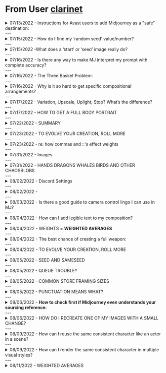 # From User [clarinet](https://discord.com/users/219587894862413824)

<details>
<summary>07/13/2022 - Instructions for Avast users to add Midjourney as a "safe" destination:</summary>
<br>
Open Avast > go to Menu > Settings > General > Exceptions > [Add Exception] button > enter "www.midjourney.com"
</details>
---
<details>
<summary>07/15/2022 - How do I find my ‘random seed’ value/number?</summary>
<br>
There are two ways to find the seed number. 
<br>

<p><strong>[1]</strong> If you are working with a current composition and it&#39;s on the screen in front of you, you can react to it with an envelope and wait. A moment later the bot will send you a display that includes the seed.
<br>
<strong>[2]</strong> If you are trying to find the seed from a prior creation, you will need to copy the <code>job ID</code> from the website details <code>[...]</code> menu, then use the <code>/show</code> command with that ID, and then react to that display with the envelope.</p>
</details>
---
<details>
<summary>07/15/2022 -What does a ‘start’ or ‘seed’ image really do? </summary>
<br>

When you provide a start image (URL) to MJ, it runs its AI *image recognition process* against the image, and produces a language prompt (just like ours), which it then prepends to whatever language prompt YOU give it. 

<br>
MJ then uses the default weight, or the weight you provided with ``---iw``, to process both its MJ-created language prompt AND your human-created language prompt *together*. 

<br>
This translation of image-to-language-prompt is why feeding MJ seed images behaves nothing like a Photoshop filter: MJ picks up the subject matter and concepts, i.e. nouns - verbs - adjectives - anything that might surface as a word in a language prompt.
<br>
</details>
---
<details>
<summary>07/16/2022 - Is there any way to make MJ interpret my prompt with complete accuracy?</summary>
<br>
We have found only one 100% accurate prompt: <br>
 <img alt="Midjourney Discord Picture" src="https://cdn.discordapp.com/attachments/996170079102312468/997864542115737640/IMG_1362.png">
 <br>
 No but seriously: Natural language is your best bet, we’ve found, Midjourney is striving to understand “correctly written English.” Since it does not quite understand it, you’ll have luck with strings of comma-separated values with little or no grammar. But since it unpredictably and weakly understands grammar, you often increase your chances by including it.
<br>
</details>
---

<details>
<summary>07/16/2022 - The Three Basket Problem:</summary>
<br>
“There are three baskets. The first one is filled with blueberries, the second one is filled with apples, the last one is filled with strawberries.” <br>


▫️ MJ can’t currently compose this collage. <br>
▫️ MJ does not currently support grammatical notions of direct objects or prepositional phrases with much reliability. <br>
▫️ MJ does not at this time support addressable objects, so pronouns and grammatical references (like “the first basket” or “it is”)  are also unreliable.<br>

Bottom line: You might be able to get three baskets, but the current version of MJ does not support sorting the fruits.
<br>
</details>
---

<details>
<summary>07/16/2022 - Why is it so hard to get specific compositional arrangements?
 </summary>
<br>
Conjecture: MJ relies on the "art direction" of its sources to decide how to arrange things for you. How does that play out? It means there are the places in your prompt where the sourcing is noticeably influencing your composition: <br>

Direct objects: The dog barks at the ball.<br>
Prepositional phrases: A cat climbs up a curtain.<br>
Pronouns:  It glows in his hand.<br>
Subject References: The second  basket is full of apples.<br>

MJ will source "dog, barks, ball" and find the most common compositions that meet these criteria. It might not be 'barking at' (your language) but ONE of the grid selections may eventually land there or near there. <br>
<br>
ACTION: To improve your chances, your job is to [1] select words with maximum specificity ('lounging' is more specific than 'lying down', 'dalmation' is more specific than 'white dog with black spots'), [2] use grammatically correct language, and then [3] work with MJ through grid selections to bring it incrementally closer to your vision. 

<br>
</details>
---

<details>
<summary>07/17/2022 - Variation, Upscale, Uplight, Stop? What’s the difference? </summary>
<br>
What we call  a ”veeroll” creates a variation on the selected composition. <br>


▫️An upScale (“yooroll”)  pursues the same composition but pushes it a little further along in its rendering, which is typically increasing the “richness” of details.<br>


▫️—upLight also works on the same composition but uses a finessed “lighter touch” on the rendering, so simplifies the details. <br>


▫️ —stop N is like manually pulling the handbrake on the render process at N%, no finesse.<br>

This is something else that you’ll get a sense of after experimenting a few times. You can experiment endlessly in relax mode without using your valuable fast minutes.
<br>
</details>
---

<details>
<summary>07/17/2022 - HOW TO GET A FULL BODY PORTRAIT</summary>
<br>
You need three things to get a full body portrait:<br>
1. an aspect ratio tall enough to account for a full body, which means something like  1152x2048, 9:16, 5:9, 1:2<br>
2. A source of poses that includes full body examples, which means adding "stock photography" to the prompt for example<br>
3. details for MJ to add to the whole figure.  If you mention just her shirt, she might not have pants or shoes. It is best to drag the camera from head to toe touching with a detail  every part you want MJ to render.  e.g, As soon as you mention shoes, MJ knows he has to show you the whole figure.
<br>
</details>
---

<details>
<summary>07/22/2022 - SUMMARY</summary>
<br>
<p><strong>A start image</strong> is an image URL as the first element in your prompt. It is like giving MJ a hint about what to create for you.  MJ does not apply itself to that image like a filter, but rather creates another language prompt from it to add to yours.</p>
<p><strong>In order to get a full body portrait,</strong> you need an aspect ratio that is tall enough to account for the whole figure, a source of poses that includes full body examples (such as <code>stock photography</code>), and details for MJ to include for the entire figure.</p>
<p><strong>Reroll</strong> 🔄  renders a fresh grid for your prompt ...plus adds another iteration of details, <strong>Variation</strong> [V1] renders a  similar grid  from your prompt ...plus adds another iteration of detail, <strong>Upscale</strong> [U1] increases the size from thumbnail to full ...plus adds another iteration of detail, but <strong>--Uplight</strong> uses a light touch to simplify details, and <strong>--Stop</strong> halts the whole render process like a handbrake.</p>
<p>It can be difficult to get MJ to generate <strong>specific compositional arrangements</strong> because the algorithm relies on the &quot;art direction&quot; of its sources. To improve your chances of getting the composition you want, use specific words, grammatically correct language, and work with MJ through grid selections.</p>
<p><strong>To find the seed</strong> for a current composition, react to it with an envelope. To find the seed for a past composition, copy the job ID from the website details menu and use the <code>/show</code> command with that ID, then react to the display that appears with an envelope.</p>
<p><strong>Multi-prompts</strong> are two or more independent prompts about a single subject or setting. They are helpful to  ``clearly establish a setting:: then embellish upon subjects in that setting</p>
<br>
</details>
---

<details>
<summary>07/23/2022 - TO EVOLVE YOUR CREATION, ROLL MORE </summary>
<br>
<ul>
<li><p><strong>/imagine</strong> renders a grid of possible compositions from your prompt</p>
</li>
<li><p><strong>Reroll</strong> 🔄 <em>also</em> renders a grid of possible compositions from your prompt ...<em>plus</em> adds another iteration of detail</p>
</li>
<li><p><strong>Variation</strong> [V1] renders a grid similar to your selection ...<em>plus</em> adds another iteration of detail</p>
</li>
<li><p><strong>Upscale</strong> [U1] increases the size of your selection from thumbnail to full ...<em>plus</em> adds another iteration of detail</p>
</li>
<li><p>So, all these interactions evolve your composition... BUT! <code>--uplight</code> at the end of your prompt uses a light touch to simplify details when it is rolled, and <code>--stop 90</code> halts the whole render process like a handbrake at whatever percentage you specify (replace 90 with your own number).</p>
</li>
</ul>
</details>
---

<details>
<summary>07/23/2022 - re: how commas and ::'s effect  weights </summary>
<br>
 <img alt="Midjourney Discord Picture" src="https://media.discordapp.net/attachments/996170079102312468/1000424208389656656/IMG_1456.jpg?width=923&height=493">
<br>
</details>
---
<details>
<summary>07/31/2022 - Images </summary>
<br>
<img alt="Midjourney Discord Picture" src="https://cdn.discordapp.com/attachments/992207085146222713/1003321791760048158/unknown.png"><br>
<img alt="Midjourney Discord Picture" src="https://cdn.discordapp.com/attachments/996170079102312468/1003325317953376316/unknown-4.png"><br>
<img alt="Midjourney Discord Picture" src="https://cdn.discordapp.com/attachments/996170079102312468/1003325317953376316/unknown-4.png"><br>
<br>
</details>
---
<details>
<summary>07/31/2022 - HANDS DRAGONS WHALES BIRDS AND OTHER CHAOSBLOBS</summary>
<br>
The data source contains 100,000+ pictures of whales, no two alike, so it's really hard for MJ to settle on a single whale. He is superimposing and averaging together all the whale cues he's picking up from his data set. The same will happen to birds, dragons, hands, anything that has a lot of motion and unique representations in the data set. The best you could do is try to reduce the subset of pictures MJ is sourcing from. Start talking about whales next to divers, alongside boats, breaching, photographed by famous nature photographers who do whales, artists who do whales, movies with whales, etc. That specificity will narrow the range of images MJ is sourcing from. It will increase the coherence of the output.
<br>
</details>
---
<details>
<summary>08/02/2022 - Discord Settings</summary>
<br>
 <img alt="Midjourney Discord Picture" src="https://cdn.discordapp.com/attachments/996170079102312468/1004187503898673152/IMG_1513.jpg">
<br>
</details>
---

<details>
<summary>08/02/2022 - </summary>
<br>
<p><strong>START IMAGES / IMAGE PROMPTS</strong></p>
<p>Image prompts INFLUENCE outcomes, but images are not &quot;ingested, processed, and returned to you&quot; as you might expect.</p>
<p>When you provide an image URL as the first element of your text prompt, MJ will, in a way, use it to write its own text prompt and run its prompt and your prompt together.</p>
<p>To increase the chance of getting the composition you&#39;re chasing, the prompt you write to include with the image must <em>describe the entire final output you want to see.</em></p>
<p>Play with <code>--iw</code> (image weight) values and reroll. <strong>USE 1:1 ASPECT RATIO IMAGES AS PROMPTS</strong></p>
<br>
<img alt="Midjourney Discord Picture" src="https://cdn.discordapp.com/attachments/996170079102312468/1004202097371267153/image-prompts-and-you-2022-08-02_20-37-29.jpg">
<br>
</details>
---

<details>
<summary>08/03/2022 -  Is there a good guide to camera control lingo I can use in MJ? </summary>
<br>
We don't know which of these terms MJ understands but we think you should experiment and report back!<br>

<a href="https://www.studiobinder.com/blog/ultimate-guide-to-camera-shots/">Click here for some help!</a>
<br>
</details>
---

<details>
<summary>08/04/2022 - How can I add legible text to my composition?</summary>
<br>
Your mileage may vary, but here are the four elements to rendering text that we think might be necessary. <br>
<img alt="Midjourney Discord Picture" src="https://cdn.discordapp.com/attachments/996170079102312468/1004909243532574850/midjourney-text-placement-suggestion-shambibble.jpg">
<br>
</details>
---

<details>
<summary>08/04/2022 - WEIGHTS = <strong>WEIGHTED AVERAGES</strong></summary>
<br>
<p>So here&#39;s how it works (excuse some simplification):</p>
<p><code>dog:: cat::</code> = is dog (once), cat (once), averaged</p>
<p><code>dog::2 cat::2</code> = is dog dog (twice now) cat cat (twice now), averaged</p>
<p><code>dog::4 cat:1</code> = dog dog dog dog cat, averaged</p>
<p><code>dog::1 cat:3</code> = dog cat cat cat, averaged</p>
<p>You can play with these values to influence how they render:</p>
<p><code>Something::1</code></p>
<p><code>Lightly Something::0.5</code></p>
<p>``Eliminate Something::-1</p>
<br>
</details>
---

<details>
<summary>08/04/2022 - The best chance of creating a full weapon:</summary>
<br>
<p>1. Use an aspect ratio that suits the most common orientation of the weapon. Swords are vertical, rifles are horizontal.</p>
<p>2. Google the weapon in question and find its specific terms. Don&#39;t say &quot;bow&quot; - say &quot;recurve bow&quot;. Don&#39;t say &quot;sword in a lake&quot; - say &quot;Excalibur&quot;.</p>
<p>3. Find artists and other style cues that correspond to the weapon you&#39;re after. What media, games, movies, comics, artists, genres, etc represent your weapon well? Include these in your prompt. <em>Some</em> of them might work. Others will be dead weight.</p>
<p>4. Finally, if you want an action pose, then VERB  your weapon. Do not say &quot;an orc with a sword&quot; - say &quot;a Warhammer 40k orc fighting the wind with a broadsword&quot; or &quot;a 16th century samurai warrior striking a wooden dummy with Excalibur&quot;</p>
<br>
</details>
---

<details>
<summary>08/04/2022 - TO EVOLVE YOUR CREATION, ROLL MORE
 </summary>
<br>
<p>🔹 <strong>/imagine</strong> renders a grid of possible compositions from your prompt inside a cached session</p>
<p>🔹  <strong>Reroll</strong> 🔄 <em>also</em> renders a grid of possible compositions from your prompt ...<em>plus</em> adds another iteration of detail</p>
<p>🔹 <strong>Variation</strong> [V1] renders a grid similar to your selection ...<em>plus</em> adds another iteration of detail</p>
<p>🔹<strong>Upscale</strong> [U1] increases the size of your selection from thumbnail to full ...<em>plus</em> adds another iteration of detail</p>
<p>🔷  So, all these interactions evolve your composition... BUT! </p>
<p><code>--uplight</code>  at the end of your prompt uses a light touch to simplify details when it is rolled, and</p>
<p> <code>--stop 90</code> halts the whole render process like a handbrake at whatever percentage you specify (replace 90 with your own number)</p>
<p>➡️  These iterations of detail are good for one session of <code>/imagine</code>. When you manually use <code>/imagine</code> again, it starts a 🆕 new session and evolutionary progress resets.</p>
<br>
</details>
---

<details>
<summary>08/05/2022 - SEED AND SAMESEED</summary>
<br>
<img alt="Midjourney Discord Picture" src="https://cdn.discordapp.com/attachments/996170079102312468/1004963574352969779/how-do-seeds-work-gdi.jpg">
<br>
</details>
---

<details>
<summary>08/05/2022 - QUEUE TROUBLE? </summary>
<br>
<img alt="Midjourney Discord Picture" src="https://cdn.discordapp.com/attachments/996170079102312468/1005149494515613777/788CF709-7640-43F0-B9C9-313B382D37E3.png">
<br>
</details>
---

<details>
<summary>08/05/2022 - COMMON STORE FRAMING SIZES</summary>
<br>
<p><strong>COMMON STORE FRAMING SIZES</strong> </p>
<p>(in inches):: = </p>
<p>--ar 4:5 (8x10 &amp; 16x20) </p>
<p> --ar 1:3 (11.75x36) ... its really 1:3.06 = 47:144</p>
<p> --ar 11:4 (16.5x6)</p>
<p> --ar 11:14 (11:14 &amp; 22x28)</p>
<p> --ar 3:4 (12x16)</p>
<p> --ar 13:19 (13x19)</p>
<p> --ar 7:9 (14x18)</p>
<p> --ar 3:8 (18x24)</p>
<p> --ar 5:6 (20x24)</p>
<p> --ar 2:3 (24x36 &amp; 20x30)</p>
<hr>
<p>with thanks to &lt;@Jonh2o#5670&gt; </p>
<hr>

<br>
</details>
---

<details>
<summary>08/05/2022 - PUNCTUATION MEANS WHAT?</summary>
<br>
<p>So <code>::</code> is the only &#39;official&#39; break in a prompt, but comma, plus, pipes all have some (minor) effects as well.  Nothing consistent, but in some cases one may be better than another.</p>
<p>Here&#39;s a test I ran a while back:</p>
<p><code>Red panda</code> clearly shows the animal of that name.</p>
<p><code>Red, panda</code> separates them a little bit (a red-haired red panda)</p>
<p><code>Red:: panda</code> gives a panda that is red</p>
<p><code>Red:: panda:: ---no red panda</code> is even more clearly a panda which is red (and not a red panda)</p>
<br>
<img alt="Midjourney Discord Picture" src="https://cdn.discordapp.com/attachments/992207085146222713/996970513865908345/F2C250B0-73AA-4828-9D2B-8C50C51E8804.jpg">
<br>
</details>
---

<details>
<summary>08/06/2022 - <strong>How to check first if Midjourney even understands your sourcing reference:</strong> </summary>
<br>
<p>➡️  TLDR: /imagine something you&#39;ll recognize as being in that style.</p>
<p>1. 🤔  You want to say <code>in the style of Ren &amp; Stimpy</code> (for example) but you don&#39;t know if Midjourney will understand that.</p>
<p>2. 🤔 You think about something that appears commonly in that style. For example, something that appears often in Ren &amp; Stimpy is a <strong>cartoon chihuahua</strong> (that&#39;s Ren himself).</p>
<p>3. 💻 You do this simple test: <code>/imagine a cartoon chihuahua in the style of Ren &amp; Stimpy</code></p>
<p>4. 👍  If output looks like it&#39;s adopted the style you named, you&#39;re golden.</p>
<pre><code> 👎  If it appears generic <span class="hljs-keyword">with</span> lots of orange <span class="hljs-keyword">and</span> teal colors, yo<span class="hljs-string">u're looking at Midjourney '</span>defaults<span class="hljs-string">' which is an error message meaning NOT FOUND.</span>
</code></pre>
<br>
</details>
---

<details>
<summary>08/06/2022 - HOW DO I RECREATE ONE OF MY IMAGES WITH A SMALL CHANGE?</summary>
<br>
<p>For those of you who know the term PRIMARY KEY from relational databases...</p>
<p><code>$string of your prompt + the $integer of your seed = primary key for the image output</code></p>
<p>If you&#39;ve made an image of a red bird on a <strong>white</strong> background and want to make it a red bird on a <strong>black</strong> background, and you change just that <em>one word</em> and roll the prompt again with its $seed again, you will <em>almost</em> get the same picture but with the new color. If you change the aspect ratio, watch for MJ to possibly completely reinterpret the prompt for the new canvas size.</p>
<p>✅ TLDR: If you use <code>EXACT $string + $seed</code> again, you&#39;ve used a primary key to recreate a close approximation of your original composition. But NEVER pixel-to-pixel exactly the same. </p>
<hr>
<p><strong>FAQ: How do I know the seed value?</strong></p>
<p>➡️ <a href="https://discord.com/channels/662267976984297473/996170079102312468/997635192116219904">https://discord.com/channels/662267976984297473/996170079102312468/997635192116219904</a></p>

<br>
</details>
---

<details>
<summary>08/09/2022 - How can I reuse the same consistent character like an actor in a scene?</summary>
<br>
Clarinet's Method - Directing Characters in a Scene
https://bit.ly/Clarinet-MJ-Puppets
<br>
</details>
---

<details>
<summary>08/09/2022 - How can I render the same consistent character in multiple visual styles?
</summary>
<br>
Shambibble's  Method - Rendering Characters in Different Visual Styles
https://docs.google.com/document/d/13c8Ci-8kU2PVZu6DKghlhOOrbf4kmtc9xxCJAnPqvC0/edit

<br>
</details>
---

<details>
<summary>08/11/2022 - WEIGHTED AVERAGES
</summary>
<br>
<p><em>crappy video explaining math - extrapolate to weights in MJ</em></p><br>
<video controls>
      <source id="mp4" src="https://cdn.discordapp.com/attachments/996170079102312468/1007325569840578570/Whiteboard-Math-Lesson-Sample-v0.03-DRAFT.mp4" type="video/mp4">
</videos>
<br>
</details>
